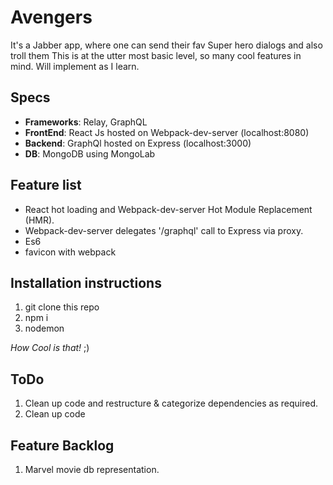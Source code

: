 # Avengers

It's a Jabber app, where one can send their fav Super hero dialogs and also troll them
This is at the utter most basic level, so many cool features in mind. Will implement as I learn.


## Specs
- **Frameworks**: Relay, GraphQL
- **FrontEnd**: React Js hosted on Webpack-dev-server (localhost:8080)
- **Backend**: GraphQl hosted on Express (localhost:3000)
- **DB**: MongoDB using MongoLab

## Feature list
- React hot loading and Webpack-dev-server Hot Module Replacement (HMR).
- Webpack-dev-server delegates '/graphql' call to Express via proxy.
- Es6
- favicon with webpack

## Installation instructions
1. git clone this repo
2. npm i
3. nodemon

*How Cool is that!* ;)

## ToDo
1. Clean up code and restructure & categorize dependencies as required.
2. Clean up code

## Feature Backlog
1. Marvel movie db representation.